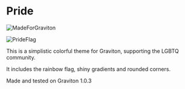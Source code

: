 # Pride

![MadeForGraviton](https://raw.githubusercontent.com/Graviton-Code-Editor/website/master/src/badges/made_for_graviton.svg?sanitize=true)

![PrideFlag](https://i.imgur.com/gQbTmPq.png)

This is a simplistic colorful theme for Graviton, supporting the LGBTQ community.

It includes the rainbow flag, shiny gradients and rounded corners.

Made and tested on Graviton 1.0.3
